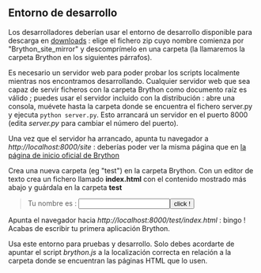 Entorno de desarrollo
---------------------

Los desarrolladores deberían usar el entorno de desarrollo disponible para descarga en [downloads](https://bitbucket.org/olemis/brython/downloads) : elige el fichero zip cuyo nombre comienza por "Brython\_site\_mirror" y descomprímelo en una carpeta (la llamaremos la carpeta Brython  en los siguientes párrafos).

Es necesario un servidor web para poder probar los scripts localmente mientras nos encontramos desarrollando. Cualquier servidor web que sea capaz de servir ficheros con la carpeta Brython como documento raíz es válido ; puedes usar el servidor incluido con la distribuci&oacute;n : abre una consola, muévete hasta la carpeta donde se encuentra el fichero server.py y ejecuta `python server.py`. Esto arrancará un servidor en el puerto 8000 (edita _server.py_ para cambiar el número del puerto).

Una vez que el servidor ha arrancado, apunta tu navegador a _http://localhost:8000/site_ : deberías poder ver la misma página que en [la página de inicio oficial de Brython](http://www.brython.info)

Crea una nueva carpeta (eg "test") en la carpeta Brython. Con un editor de texto crea un fichero llamado __index.html__ con el contenido mostrado más abajo y guárdala en la carpeta __test__

>    <html>
>    <head>
>    <meta charset="iso-8859-1">
>    <script src="../src/brython.js"></script>
>    </head>
>    <body onLoad="brython()">
>    <script type="text/python">
>    from browser import doc
>    def echo():
>        alert("Hola %s !" %doc["zone"].value)
>    </script>
>    <p>Tu nombre es : <input id="zone"><button onclick="echo()">click !</button>
>    </body>
>    </html>

Apunta el navegador hacia _http://localhost:8000/test/index.html_ : bingo ! Acabas de escribir tu primera aplicación Brython.

Usa este entorno para pruebas y desarrollo. Solo debes acordarte de apuntar el script _brython.js_ a la localización correcta en relación a la carpeta donde se encuentran las páginas HTML que lo usen.
